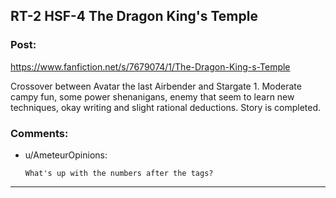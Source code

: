 ## RT-2 HSF-4 The Dragon King's Temple

### Post:

https://www.fanfiction.net/s/7679074/1/The-Dragon-King-s-Temple

Crossover between Avatar the last Airbender and Stargate 1. Moderate campy fun, some power shenanigans, enemy that seem to learn new techniques, okay writing and slight rational deductions. Story is completed.

### Comments:

- u/AmeteurOpinions:
  ```
  What's up with the numbers after the tags?
  ```

---

